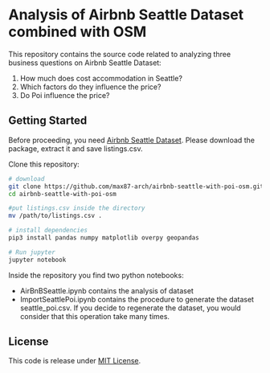 # Analysis of Airbnb Seattle Dataset combined with OSM
This repository contains the source code related to analyzing three business questions on Airbnb Seattle Dataset:

1. How much does cost accommodation in Seattle?
2. Which factors do they influence the price?
3. Do Poi influence the price?

## Getting Started

Before proceeding, you need [Airbnb Seattle Dataset](https://www.kaggle.com/airbnb/seattle/data). Please download the package, extract it and save listings.csv.

Clone this repository:

```bash
# download
git clone https://github.com/max87-arch/airbnb-seattle-with-poi-osm.git
cd airbnb-seattle-with-poi-osm

#put listings.csv inside the directory
mv /path/to/listings.csv .

# install dependencies
pip3 install pandas numpy matplotlib overpy geopandas

# Run jupyter
jupyter notebook
```

Inside the repository you find two python notebooks:

* AirBnBSeattle.ipynb contains the analysis of dataset
* ImportSeattlePoi.ipynb contains the procedure to generate the dataset seattle_poi.csv. If you decide to regenerate the dataset,  you would consider that this operation take many times.

## License
This code is release under [MIT License](LICENSE).
